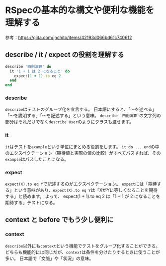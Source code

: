 # RSpecの基本的な構文や便利な機能を理解する

参考：https://qiita.com/jnchito/items/42193d066bd61c740612

## describe / it / expect の役割を理解する

```ruby
describe '四則演算' do
  it '1 + 1 は 2 になること' do
    expect(1 + 1).to eq 2
  end
end
```

### describe

`describe`はテストのグループ化を宣言する。
日本語にすると、「～を述べる」「～を説明する」「～を記述する」という意味。
`describe '四則演算'`の文字列の部分はそれだけでなく`describe User`のようにクラスも渡せます。

### it

`it`はテストを`example`という単位にまとめる役割をします。
`it do ... end`の中のエクスペクテーション（期待値と実際の値の比較）がすべてパスすれば、その`example`はパスしたことになる。

### expect

`expect(X).to eq Y`で記述するのがエクスペクテーション。
`expect`には「期待する」という意味があり、`expect(X).to eq Y`は「XがYに等しくなることを期待する」と読めます。
よって、 expect(1 + 1).to eq 2 は「1 + 1 が 2 になることを期待する」テストになる。

## context と before でもう少し便利に

### context

`describe`以外にも`context`という機能でテストをグループ化することができる。
どちらも機能的には同じだが、`context`は条件を分けたりするときに使うことが多い。
日本語で「文脈」や「状況」の意味。
